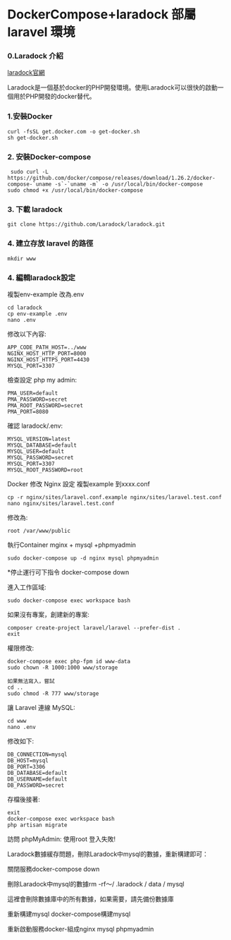 # DockerCompose+laradock 部屬laravel 環境

### 0.Laradock 介紹

[laradock官網](https://laradock.io/)

Laradock是一個基於docker的PHP開發環境。使用Laradock可以很快的啟動一個用於PHP開發的docker替代。

### 1.安裝Docker 

    curl -fsSL get.docker.com -o get-docker.sh
    sh get-docker.sh
    
### 2. 安裝Docker-compose

     sudo curl -L https://github.com/docker/compose/releases/download/1.26.2/docker-compose-`uname -s`-`uname -m` -o /usr/local/bin/docker-compose
    sudo chmod +x /usr/local/bin/docker-compose
    
    
### 3. 下載 laradock

    git clone https://github.com/Laradock/laradock.git
    
### 4. 建立存放 laravel 的路徑

    mkdir www
 
 ### 4. 編輯laradock設定

複製env-example 改為.env

    cd laradock
    cp env-example .env
    nano .env
 
修改以下內容: 
 
    APP_CODE_PATH_HOST=../www
    NGINX_HOST_HTTP_PORT=8000
    NGINX_HOST_HTTPS_PORT=4430
    MYSQL_PORT=3307
 
檢查設定 php my admin:

    PMA_USER=default
    PMA_PASSWORD=secret
    PMA_ROOT_PASSWORD=secret
    PMA_PORT=8080
    
確認 laradock/.env:

    MYSQL_VERSION=latest
    MYSQL_DATABASE=default
    MYSQL_USER=default
    MYSQL_PASSWORD=secret
    MYSQL_PORT=3307
    MYSQL_ROOT_PASSWORD=root
 
Docker 修改 Nginx 設定
複製example 到xxxx.conf

    cp -r nginx/sites/laravel.conf.example nginx/sites/laravel.test.conf
    nano nginx/sites/laravel.test.conf

修改為:

    root /var/www/public
    
執行Container  mginx + mysql +phpmyadmin  

    sudo docker-compose up -d nginx mysql phpmyadmin
    
*停止運行可下指令 docker-compose down


進入工作區域:

    sudo docker-compose exec workspace bash
    
如果沒有專案，創建新的專案:

    composer create-project laravel/laravel --prefer-dist .
    exit
    
權限修改:

    docker-compose exec php-fpm id www-data
    sudo chown -R 1000:1000 www/storage
    
    如果無法寫入，嘗試 
    cd ..
    sudo chmod -R 777 www/storage
    
讓 Laravel 連線 MySQL:

    cd www
    nano .env
    
修改如下:

    DB_CONNECTION=mysql
    DB_HOST=mysql
    DB_PORT=3306
    DB_DATABASE=default
    DB_USERNAME=default
    DB_PASSWORD=secret
    
存檔後接著:

    exit
    docker-compose exec workspace bash
    php artisan migrate
    
訪問 phpMyAdmin:
使用root 登入失敗!

Laradock數據緩存問題，刪除Laradock中mysql的數據，重新構建即可：

關閉服務docker-compose down

刪除Laradock中mysql的數據rm -rf〜/ .laradock / data / mysql

這裡會刪除數據庫中的所有數據，如果需要，請先備份數據庫

重新構建mysql docker-compose構建mysql

重新啟動服務docker-組成nginx mysql phpmyadmin

